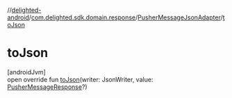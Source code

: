 //[delighted-android](../../../index.md)/[com.delighted.sdk.domain.response](../index.md)/[PusherMessageJsonAdapter](index.md)/[toJson](to-json.md)

# toJson

[androidJvm]\
open override fun [toJson](to-json.md)(writer: JsonWriter, value: [PusherMessageResponse](../-pusher-message-response/index.md)?)
